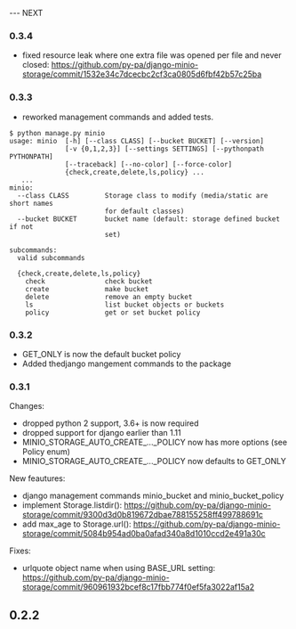 --- NEXT


### 0.3.4

- fixed resource leak where one extra file was opened per file and never closed: https://github.com/py-pa/django-minio-storage/commit/1532e34c7dcecbc2cf3ca0805d6fbf42b57c25ba


### 0.3.3

- reworked management commands and added tests.

```
$ python manage.py minio
usage: minio  [-h] [--class CLASS] [--bucket BUCKET] [--version]
              [-v {0,1,2,3}] [--settings SETTINGS] [--pythonpath PYTHONPATH]
              [--traceback] [--no-color] [--force-color]
              {check,create,delete,ls,policy} ...
   ...
minio:
  --class CLASS         Storage class to modify (media/static are short names
                        for default classes)
  --bucket BUCKET       bucket name (default: storage defined bucket if not
                        set)

subcommands:
  valid subcommands

  {check,create,delete,ls,policy}
    check               check bucket
    create              make bucket
    delete              remove an empty bucket
    ls                  list bucket objects or buckets
    policy              get or set bucket policy

```



### 0.3.2

- GET_ONLY is now the default bucket policy
- Added thedjango  mangement commands to the package


### 0.3.1

Changes:

- dropped python 2 support, 3.6+ is now required
- dropped support for django earlier than 1.11
- MINIO_STORAGE_AUTO_CREATE_..._POLICY now has more options (see Policy enum)
- MINIO_STORAGE_AUTO_CREATE_..._POLICY now defaults to GET_ONLY

New feautures:

- django management commands minio_bucket and minio_bucket_policy
- implement Storage.listdir(): https://github.com/py-pa/django-minio-storage/commit/9300d3d0b819672dbae788155258ff499788691c
- add max_age to Storage.url(): https://github.com/py-pa/django-minio-storage/commit/5084b954ad0ba0afad340a8d1010ccd2e491a30c

Fixes:

- urlquote object name when using BASE_URL setting: https://github.com/py-pa/django-minio-storage/commit/960961932bcef8c17fbb774f0ef5fa3022af15a2


## 0.2.2 



